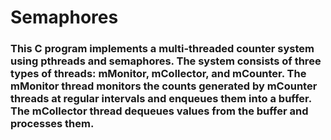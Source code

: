 # Semaphores
### This C program implements a multi-threaded counter system using pthreads and semaphores. The system consists of three types of threads: mMonitor, mCollector, and mCounter. The mMonitor thread monitors the counts generated by mCounter threads at regular intervals and enqueues them into a buffer. The mCollector thread dequeues values from the buffer and processes them.
